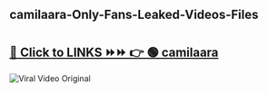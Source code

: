 
 ## camilaara-Only-Fans-Leaked-Videos-Files

# <h2><a href="https://mediaupload.pro?camilaara">🔗 Click to LINKS ⏩⏩ 👉 🟢 camilaara </a></h2>

<a href="https://mediaupload.pro?camilaara" rel="nofollow" data-target="animated-image.originalLink"><img src="https://i.ibb.co.com/xMMVF88/686577567.gif" alt="Viral Video Original" style="max-width: 100%; display: inline-block;" data-target="animated-image.originalImage"></a>